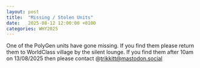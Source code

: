 ```yaml
---
layout: post
title:  "Missing / Stolen Units"
date:   2025-08-12 12:00:00 +0100
categories: WHY2025
---
```


One of the PolyGen units have gone missing.  If you find them please return them to WorldClass village by the silent lounge.  If you find them after 10am on 13/08/2025 then please contact @trikkitt@mastodon.social


